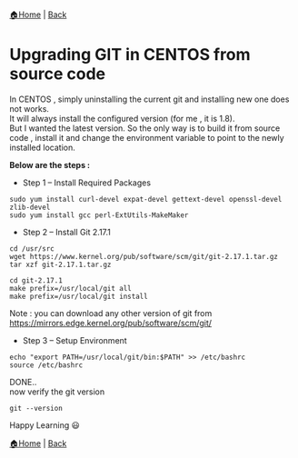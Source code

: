 [:house:Home](https://github.com/debbiswal/Articles) | [Back](https://github.com/debbiswal/Articles/blob/master/README.md#git)

# Upgrading GIT in CENTOS from source code  

In CENTOS , simply uninstalling the current git and installing new one does not works.  
It will always install the configured version (for me , it is 1.8).  
But I wanted the latest version. So the only way is to build it from source code , install it and change the environment variable to point to the newly installed location.  

**Below are the steps :**  

* Step 1 – Install Required Packages  
```
sudo yum install curl-devel expat-devel gettext-devel openssl-devel zlib-devel  
sudo yum install gcc perl-ExtUtils-MakeMaker  
```

* Step 2 – Install Git 2.17.1  
```
cd /usr/src  
wget https://www.kernel.org/pub/software/scm/git/git-2.17.1.tar.gz  
tar xzf git-2.17.1.tar.gz  

cd git-2.17.1  
make prefix=/usr/local/git all  
make prefix=/usr/local/git install  
```

Note : you can download any other version of git from https://mirrors.edge.kernel.org/pub/software/scm/git/

* Step 3 – Setup Environment  
```
echo "export PATH=/usr/local/git/bin:$PATH" >> /etc/bashrc  
source /etc/bashrc  
```


DONE..  
now verify the git version  
```
git --version
```  

Happy Learning :smiley:  

[:house:Home](https://github.com/debbiswal/Articles) | [Back](https://github.com/debbiswal/Articles/blob/master/README.md#git)

